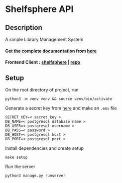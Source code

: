 # Shelfsphere API

## Description

A simple Library Management System

#### Get the complete documentation from [here](https://minhaskamal.github.io/DownGit/#/home?url=https://github.com/DGclasher/shelfsphere-api/blob/main/docs/library-management-system-docs-dg.pdf)

#### Frontend Client : [shelfsphere](https://dgclasher.github.io/shelfsphere/) | [repo](https://github.com/DGclasher/shelfsphere)

## Setup

On the root directory of project, run
```
python3 -m venv venv && source venv/bin/activate
```

Generate a secret key from [here](https://djecrety.ir/) and make an `.env` file
```
SECRET_KEY=< secret key >
DB_NAME=< postgresql database name >
DB_USER=< postgresql username >
DB_PASS=< password >
DB_HOST=< postgresql host >
DB_PORT=< postgresql port >
```

Install dependencies and create setup
```
make setup
```

Run the server
```
python3 manage.py runserver
```